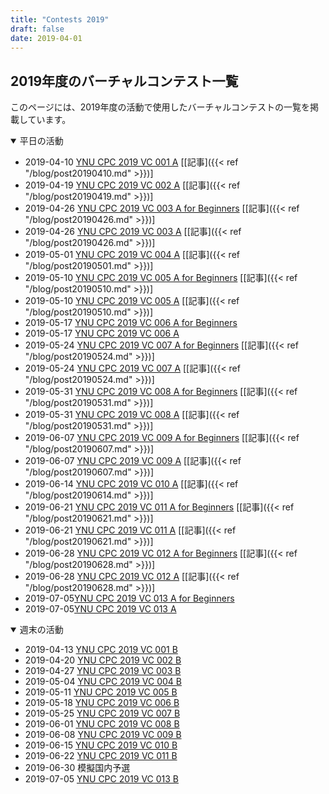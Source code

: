```yaml
---
title: "Contests 2019"
draft: false
date: 2019-04-01
---
```


## 2019年度のバーチャルコンテスト一覧

このページには、2019年度の活動で使用したバーチャルコンテストの一覧を掲載しています。

<details open>
<summary>平日の活動</summary>

- 2019-04-10 [YNU CPC 2019 VC 001 A](https://not-522.appspot.com/contest/5749287812071424) [[記事]({{< ref "/blog/post20190410.md" >}})]
- 2019-04-19 [YNU CPC 2019 VC 002 A](https://not-522.appspot.com/contest/5696717009715200) [[記事]({{< ref "/blog/post20190419.md" >}})]
- 2019-04-26 [YNU CPC 2019 VC 003 A for Beginners](https://not-522.appspot.com/contest/5088948820901888) [[記事]({{< ref "/blog/post20190426.md" >}})]
- 2019-04-26 [YNU CPC 2019 VC 003 A](https://not-522.appspot.com/contest/4962521425379328) [[記事]({{< ref "/blog/post20190426.md" >}})]
- 2019-05-01 [YNU CPC 2019 VC 004 A](https://not-522.appspot.com/contest/5642741518172160) [[記事]({{< ref "/blog/post20190501.md" >}})]
- 2019-05-10 [YNU CPC 2019 VC 005 A for Beginners](https://not-522.appspot.com/contest/6222278903726080) [[記事]({{< ref "/blog/post20190510.md" >}})]
- 2019-05-10 [YNU CPC 2019 VC 005 A](https://not-522.appspot.com/contest/5193489985830912) [[記事]({{< ref "/blog/post20190510.md" >}})]
- 2019-05-17 [YNU CPC 2019 VC 006 A for Beginners](https://not-522.appspot.com/contest/4883993971392512)
- 2019-05-17 [YNU CPC 2019 VC 006 A](https://not-522.appspot.com/contest/5069935017459712)
- 2019-05-24 [YNU CPC 2019 VC 007 A for Beginners](https://not-522.appspot.com/contest/5694327095296000) [[記事]({{< ref "/blog/post20190524.md" >}})]
- 2019-05-24 [YNU CPC 2019 VC 007 A](https://not-522.appspot.com/contest/6003317712879616) [[記事]({{< ref "/blog/post20190524.md" >}})]
- 2019-05-31 [YNU CPC 2019 VC 008 A for Beginners](https://not-522.appspot.com/contest/5178811129790464) [[記事]({{< ref "/blog/post20190531.md" >}})]
- 2019-05-31 [YNU CPC 2019 VC 008 A](https://not-522.appspot.com/contest/5749853070032896) [[記事]({{< ref "/blog/post20190531.md" >}})]
- 2019-06-07 [YNU CPC 2019 VC 009 A for Beginners](https://not-522.appspot.com/contest/5198271190401024) [[記事]({{< ref "/blog/post20190607.md" >}})]
- 2019-06-07 [YNU CPC 2019 VC 009 A](https://not-522.appspot.com/contest/5649808417095680) [[記事]({{< ref "/blog/post20190607.md" >}})]
- 2019-06-14 [YNU CPC 2019 VC 010 A](https://not-522.appspot.com/contest/5131391301844992) [[記事]({{< ref "/blog/post20190614.md" >}})]
- 2019-06-21 [YNU CPC 2019 VC 011 A for Beginners](https://onlinejudge.u-aizu.ac.jp/beta/room.html#YNUCPC_2019_011Adiv2) [[記事]({{< ref "/blog/post20190621.md" >}})]
- 2019-06-21 [YNU CPC 2019 VC 011 A](https://onlinejudge.u-aizu.ac.jp/beta/room.html#YNUCPC_2019_011Adiv1) [[記事]({{< ref "/blog/post20190621.md" >}})]
- 2019-06-28 [YNU CPC 2019 VC 012 A for Beginners](https://onlinejudge.u-aizu.ac.jp/services/room.html#YNUCPC_2019_012_A_div2) [[記事]({{< ref "/blog/post20190628.md" >}})]
- 2019-06-28 [YNU CPC 2019 VC 012 A](https://onlinejudge.u-aizu.ac.jp/services/room.html#YNUCPC_2019_012_A_div1) [[記事]({{< ref "/blog/post20190628.md" >}})]
- 2019-07-05[YNU CPC 2019 VC 013 A for Beginners](https://onlinejudge.u-aizu.ac.jp/beta/room.html#YNUCPC_2019_013_A_div2)
- 2019-07-05[YNU CPC 2019 VC 013 A](https://onlinejudge.u-aizu.ac.jp/beta/room.html#YNUCPC_2019_013_A_div1)

</details>

<details open>
<summary>週末の活動</summary>

- 2019-04-13 [YNU CPC 2019 VC 001 B](https://vjudge.net/contest/294878)
- 2019-04-20 [YNU CPC 2019 VC 002 B](https://vjudge.net/contest/296467)
- 2019-04-27 [YNU CPC 2019 VC 003 B](https://vjudge.net/contest/296861)
- 2019-05-04 [YNU CPC 2019 VC 004 B](https://vjudge.net/contest/299414)
- 2019-05-11 [YNU CPC 2019 VC 005 B](https://vjudge.net/contest/300442)
- 2019-05-18 [YNU CPC 2019 VC 006 B](https://vjudge.net/contest/302527)
- 2019-05-25 [YNU CPC 2019 VC 007 B](https://vjudge.net/contest/303844)
- 2019-06-01 [YNU CPC 2019 VC 008 B](https://vjudge.net/contest/304950)
- 2019-06-08 [YNU CPC 2019 VC 009 B](https://vjudge.net/contest/305859)
- 2019-06-15 [YNU CPC 2019 VC 010 B](https://vjudge.net/contest/306319)
- 2019-06-22 [YNU CPC 2019 VC 011 B](https://vjudge.net/contest/307407)
- 2019-06-30 模擬国内予選
- 2019-07-05 [YNU CPC 2019 VC 013 B](https://vjudge.net/contest/309025)

</details>
